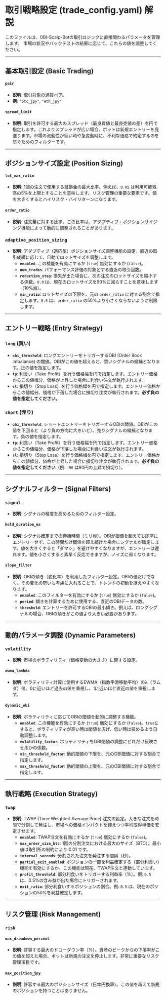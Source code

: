 # 取引戦略設定 (trade_config.yaml) 解説

このファイルは、OBI-Scalp-Botの取引ロジックに直接関わるパラメータを管理します。
市場の状況やバックテストの結果に応じて、これらの値を調整してください。

---

## 基本取引設定 (Basic Trading)

#### `pair`
- **説明**: 取引対象の通貨ペア。
- **例**: `"btc_jpy"`, `"eth_jpy"`

#### `spread_limit`
- **説明**: 取引を許可する最大のスプレッド（最良買値と最良売値の差）を円で指定します。これよりスプレッドが広い場合、ボットは新規エントリーを見送ります。市場の流動性が低い時や急変動時に、不利な価格で約定するのを防ぐためのフィルターです。

---

## ポジションサイズ設定 (Position Sizing)

#### `lot_max_ratio`
- **説明**: 1回の注文で使用する証拠金の最大比率。例えば、`0.05` は利用可能残高の5%を上限とすることを意味します。リスク管理の重要な要素です。値を大きくするとハイリスク・ハイリターンになります。

#### `order_ratio`
- **説明**: 注文量に対する比率。この比率は、アダプティブ・ポジションサイジング機能によって動的に調整されることがあります。

### `adaptive_position_sizing`
- **説明**: アダプティブ（適応型）ポジションサイズ調整機能の設定。直近の取引成績に応じて、自動でロットサイズを調整します。
  - **`enabled`**: この機能を有効にするか (`true`) 無効にするか (`false`)。
  - **`num_trades`**: パフォーマンス評価の対象とする直近の取引回数。
  - **`reduction_step`**: 損失が出た場合に、次の注文のロットサイズを縮小する係数。`0.9` は、現在のロットサイズを90%に減らすことを意味します（10%減）。
  - **`min_ratio`**: ロットサイズの下限を、元の `order_ratio` に対する割合で指定します。`0.5` は、`order_ratio` の50%より小さくならないように制限します。

---

## エントリー戦略 (Entry Strategy)

### `long` (買い)
- **`obi_threshold`**: ロングエントリーをトリガーするOBI (Order Book Imbalance) の閾値。OBIがこの値を超えると、買いシグナルの候補となります。正の値を指定します。
- **`tp`**: 利食い（Take Profit）を行う価格幅を円で指定します。エントリー価格からこの値幅分、価格が上昇した場合に利食い注文が執行されます。
- **`sl`**: 損切り（Stop Loss）を行う価格幅を円で指定します。エントリー価格からこの値幅分、価格が下落した場合に損切り注文が執行されます。**必ず負の値を指定してください。**

### `short` (売り)
- **`obi_threshold`**: ショートエントリーをトリガーするOBIの閾値。OBIがこの値を下回ると（より負の方向に大きいと）、売りシグナルの候補となります。負の値を指定します。
- **`tp`**: 利食い（Take Profit）を行う価格幅を円で指定します。エントリー価格からこの値幅分、価格が下落した場合に利食い注文が執行されます。
- **`sl`**: 損切り（Stop Loss）を行う価格幅を円で指定します。エントリー価格からこの値幅分、価格が上昇した場合に損切り注文が執行されます。**必ず負の値を指定してください**（例: `-90` は90円の上昇で損切り）。

---

## シグナルフィルター (Signal Filters)

### `signal`
- **説明**: シグナルの精度を高めるためのフィルター設定。

#### `hold_duration_ms`
- **説明**: シグナル確定までの待機時間（ミリ秒）。OBIが閾値を超えても即座にエントリーせず、この時間だけ閾値を超え続けた場合にシグナルが確定します。値を大きくすると「ダマシ」を避けやすくなりますが、エントリーは遅れます。値を小さくすると素早く反応できますが、ノイズに弱くなります。

#### `slope_filter`
- **説明**: OBIの傾き（変化率）を利用したフィルター設定。OBIの値だけでなく、その変化の勢いも考慮に入れることで、トレンドの初動を捉えやすくなります。
  - **`enabled`**: このフィルターを有効にするか (`true`) 無効にするか (`false`)。
  - **`period`**: 傾きを計算するために使用する、直近のOBIデータの数。
  - **`threshold`**: エントリーを許可するOBIの最小傾き。例えば、ロングシグナルの場合、OBIの傾きがこの値より大きい必要があります。

---

## 動的パラメータ調整 (Dynamic Parameters)

### `volatility`
- **説明**: 市場のボラティリティ（価格変動の大きさ）に関する設定。

#### `ewma_lambda`
- **説明**: ボラティリティ計算に使用するEWMA（指数平滑移動平均）のλ（ラムダ）値。0に近いほど過去の値を重視し、1に近いほど直近の値を重視します。

#### `dynamic_obi`
- **説明**: ボラティリティに応じてOBIの閾値を動的に調整する機能。
  - **`enabled`**: この機能を有効にするか (`true`) 無効にするか (`false`)。`true`にすると、ボラティリティが高い時は閾値を広げ、低い時は狭めるよう自動調整します。
  - **`volatility_factor`**: ボラティリティをOBI閾値の調整にどれだけ反映させるかの係数。
  - **`min_threshold_factor`**: 動的閾値の下限を、元のOBI閾値に対する割合で指定します。
  - **`max_threshold_factor`**: 動的閾値の上限を、元のOBI閾値に対する割合で指定します。

---

## 執行戦略 (Execution Strategy)

### `twap`
- **説明**: TWAP (Time-Weighted Average Price) 注文の設定。大きな注文を時間で分割して発注し、市場への価格インパクトを抑えつつ平均取得単価を安定させます。
  - **`enabled`**: TWAP注文を有効にするか (`true`) 無効にするか (`false`)。
  - **`max_order_size_btc`**: 1回の分割注文における最大のサイズ（BTC）。最小値は取引所の制約により 0.01 です。
  - **`interval_seconds`**: 分割された注文を発注する間隔（秒）。
  - **`partial_exit_enabled`**: ポジションの一部を利益確定する（部分利食い）機能を有効にするか。この機能は現在、TWAP注文と連動しています。
  - **`profit_threshold`**: 部分利食いをトリガーする利益率（%）。例: `0.5` は、0.5%の含み益が出た場合にトリガーされます。
  - **`exit_ratio`**: 部分利食いするポジションの割合。例: `0.5` は、現在のポジションの50%を利益確定します。

---

## リスク管理 (Risk Management)

### `risk`

#### `max_drawdown_percent`
- **説明**: 許容する最大のドローダウン率（%）。資産のピークからの下落率がこの値を超えた場合、ボットは新規の注文を停止します。非常に重要なリスク管理項目です。

#### `max_position_jpy`
- **説明**: 許容する最大のポジションサイズ（日本円換算）。この値を超えて新規のポジションを持つことはありません。